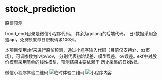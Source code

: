 # stock_prediction
股票预测

frond_end:目录是微信小程序代码。
其余为golang的后端代码。
日k数据采用急速api，免费额度每日限制请求100次。

本项目使用ekf来进行股价预测，通过小程序输入代码（目前仅支持sh、sz市场），可调参数为iv\pv\ov，
分别代表初始误差、模型误差、ov误差。ekf中对股价模型采用简单的线性模型，预测结果主要依赖于
历史采集的日k数据。

微信小程序体验二维码
![临时体验二维码](https://i.loli.net/2021/05/23/qjoGNtTM8BV5lsw.png)
![小程序内容](https://i.loli.net/2021/05/23/HMK3uWjqy7wOo1g.png)

